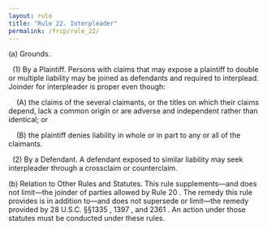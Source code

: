```yaml
---
layout: rule
title: "Rule 22. Interpleader"
permalink: /frcp/rule_22/
---
```


(a) Grounds.


&nbsp;&nbsp;(1) By a Plaintiff. Persons with claims that may expose a plaintiff to double or multiple liability may be joined as defendants and required to interplead. Joinder for interpleader is proper even though:


&nbsp;&nbsp;&nbsp;&nbsp;(A) the claims of the several claimants, or the titles on which their claims depend, lack a common origin or are adverse and independent rather than identical; or


&nbsp;&nbsp;&nbsp;&nbsp;(B) the plaintiff denies liability in whole or in part to any or all of the claimants.


&nbsp;&nbsp;(2) By a Defendant. A defendant exposed to similar liability may seek interpleader through a crossclaim or counterclaim.


(b) Relation to Other Rules and Statutes. This rule supplements—and does not limit—the joinder of parties allowed by Rule 20 . The remedy this rule provides is in addition to—and does not supersede or limit—the remedy provided by 28 U.S.C. §§1335 , 1397 , and 2361 . An action under those statutes must be conducted under these rules.
